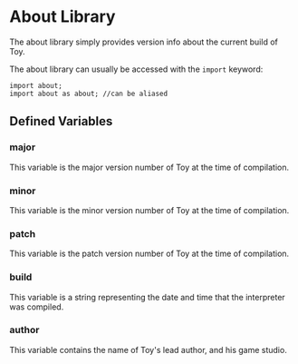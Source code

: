 # About Library

The about library simply provides version info about the current build of Toy.

The about library can usually be accessed with the `import` keyword:

```
import about;
import about as about; //can be aliased
```

## Defined Variables

### major

This variable is the major version number of Toy at the time of compilation.

### minor

This variable is the minor version number of Toy at the time of compilation.

### patch

This variable is the patch version number of Toy at the time of compilation.

### build

This variable is a string representing the date and time that the interpreter was compiled.

### author

This variable contains the name of Toy's lead author, and his game studio.
